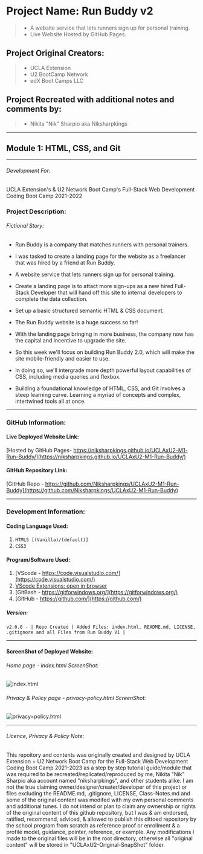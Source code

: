 # Project Name: Run Buddy v2
> - A website service that lets runners sign up for personal training.
> - Live Website Hosted by GitHub Pages.

## Project Original Creators: 
> - UCLA Extension
> - U2 BootCamp Network
> - edX Boot Camps LLC

## Project Recreated with additional notes and comments by:
> - Nikita "Nik" Sharpio aka Niksharpkings
---
## Module 1: HTML, CSS, and Git
---

###### Development For:

UCLA Extension's & U2 Network Boot Camp's
Full-Stack Web Development Coding Boot Camp 2021-2022


### Project Description:

###### *Fictional Story:*

- Run Buddy is a company that matches runners with personal trainers.
- I was tasked to create a landing page for the website as a freelancer that was hired by a friend at Run Buddy.
- A website service that lets runners sign up for personal training.
- Create a landing page is to attact more sign-ups as a new hired Full-Stack Developer that will hand off this site to internal developers to complete the data collection.
- Set up a basic structured semantic HTML & CSS document.

- The Run Buddy website is a huge success so far!
- With the landing page bringing in more business, the company now has the capital and incentive to upgrade the site.
- So this week we'll focus on building Run Buddy 2.0, which will make the site mobile-friendly and easier to use.
- In doing so, we'll intergrade more depth powerful layout capabilities of CSS, including media queries and flexbox.

- Building a foundational knowledge of HTML, CSS, and Git involves a steep learning curve. Learning a myriad of concepts and complex, intertwined tools all at once.
---

### GitHub Information:

#### Live Deployed Website Link:

[Hosted by GitHub Pages- https://niksharpkings.github.io/UCLAxU2-M1-Run-Buddy/](https://niksharpkings.github.io/UCLAxU2-M1-Run-Buddy/)

#### GitHub Repository Link:

[GitHub Repo - https://github.com/Niksharpkings/UCLAxU2-M1-Run-Buddy](https://github.com/Niksharpkings/UCLAxU2-M1-Run-Buddy)

---

### Development Information:

#### Coding Language Used:

1) `HTML5 [(Vanilla)/(default)] `
2) `CSS3`

#### Program/Software Used:

1) [VScode - https://code.visualstudio.com/](https://code.visualstudio.com/)
2) [VScode Extensions: open in browser](https://marketplace.visualstudio.com/items?itemName=techer.open-in-browser)
3) [GitBash - https://gitforwindows.org/](https://gitforwindows.org/)
4) [GitHub - https://github.com/](https://github.com/)

##### Version:

`v2.0.0 - | Repo Created | Added Files: index.html, README.md, LICENSE, .gitignore and all Files from Run Buddy V1 |`

---
#### ScreenShot of Deployed Website:

###### Home page - index.html ScreenShot:

![index.html](image/README/uclax-u2-m1-runbuddy-index-html-127-0-0-1-5500-2023-02-11-07_09_55.png)

###### Privacy & Policy page - privacy-policy.html ScreenShot:

![privacy=policy.html](image/README/uclax-u2-m1-runbuddy-privacy-policy-html-2023-02-11-07_11_30.png)

---

###### Licence, Privacy & Policy Note:

This repoitory and contents was originally created and designed by UCLA Extension + U2 Network Boot Camp for the Full-Stack Web Development Coding Boot Camp 2021-2023 as a step by step tutorial guide/module that was required to be recreated/replicated/reproduced by me, Nikita "Nik" Sharpio aka account named "niksharpkings", and other students alike. I am not the true claiming owner/designer/creater/developer of this project or files excluding the README.md, .gitignore, LICENSE, Class-Notes.md and some of the original content was modifed with my own personal comments and additional tunes. I do not intend or plan to claim any ownership or rights of the original content of this github repository, but I was & am endorsed, ratified, recommend, adviced, & allowed to publish this dittoed repository by the school program from scratch as reference proof or enrollment & a profile model, guidance, pointer, reference, or example.  Any modifications I made to the original files will be in the root directory, otherwise all "original content" will be stored in "UCLAxU2-Original-SnapShot" folder.
